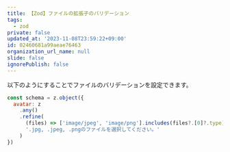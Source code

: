 ```yaml
---
title: 【Zod】ファイルの拡張子のバリデーション
tags:
  - zod
private: false
updated_at: '2023-11-08T23:59:22+09:00'
id: 02460681a99aeae76463
organization_url_name: null
slide: false
ignorePublish: false
---
```

以下のようにすることでファイルのバリデーションを設定できます。

```js
const schema = z.object({
  avatar: z
    .any()
    .refine(
      (files) => ['image/jpeg', 'image/png'].includes(files?.[0]?.type),
      '.jpg, .jpeg, .pngのファイルを選択してください。'
    )
})


```
